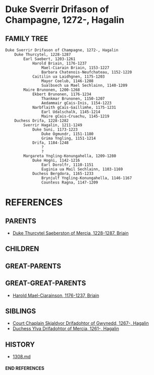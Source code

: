 # Duke Sverrir Drifason of Champagne, 1272-, Hagalin

## FAMILY TREE
```
Duke Sverrir Drifason of Champagne, 1272-, Hagalin
    Duke Thurcytel, 1228-1287
        Earl Saebert, 1203-1261
            Harold Briain, 1176-1237
                Mael-Ciarain Briain, 1153-1227
                Barbara Chatenois-Neufchateau, 1152-1220
            Caitilin ua Laidhgnen, 1175-1203
                Mayor Coelub, 1146-1208
                Sualbsech ua Mael Sechlainn, 1140-1209
        Maire Brunonen, 1200-1268
            Ekbert Brunonen, 1176-1234
                Thankmar Brunonen, 1150-1207
                Aedammair gCais-Inis, 1154-1223
            Narbflaith gCais-Gaillimhe, 1175-1231
                Earl Udalschalk, 1145-1214
                Maire gCais-Cruachu, 1145-1219
    Duchess Drifa, 1228-1282
        Sverrir Hagalin, 1211-1249
            Duke Suni, 1173-1223
                Duke Ogmundr, 1151-1180
                Grima Yngling, 1151-1214
            Drifa, 1184-1248
                ?
                ?
        Margareta Yngling-Konungahella, 1209-1280
            Duke Hogni, 1142-1216
                Earl Dorolfr, 1110-1151
                Euginia ua Mail Sechlainn, 1103-1169
            Duchess Bergdora, 1165-1233
                Brynjulf Yngling-Konungahella, 1146-1167
                Countess Ragna, 1147-1209
```


# REFERENCES

## PARENTS 
* [Duke Thurcytel Saeberston of Mercia, 1228-1287, Briain](thurcytel_saebertson_1228.md)

## CHILDREN 

## GREAT-PARENTS 

## GREAT-GREAT-PARENTS 
* [Harold Mael-Ciarainson, 1176-1237, Briain](harald_mael-ciarainson_1176.md)
## SIBLINGS

* [Court Chaplain Skjaldvor Drifadohtor of Gwynedd, 1267-, Hagalin](skjaldvor_drifadohtor_1267.md)
* [Duchess Ylva Drifadohtor of Mercia, 1261-, Hagalin](ylva_drifadohtor_1261.md)
 
## HISTORY
* [1308.md](../h/1308.md)

#### END REFERENCES
